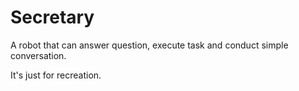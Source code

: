 # Secretary
A robot that can answer question, execute task and conduct simple conversation.

It's just for recreation.
